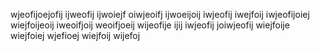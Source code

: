 wjeofijoejofij
ijweofij
ijwoiejf
oiwjeoifj
ijwoeijoij
iwjeofij
iwejfoij
iwjeofijoiej
wiejfoijeoij
iweoifjoij
weoifjoeij
wijeofije
ijij
iwjeofij
joiwjeofij
wiejfoije
wiejfoiej
wjefioej
wiejfoij
wijefoj
